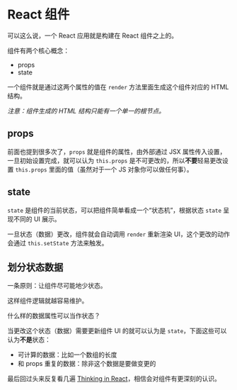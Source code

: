 # React 组件

可以这么说，一个 React 应用就是构建在 React 组件之上的。

组件有两个核心概念：

- props
- state

一个组件就是通过这两个属性的值在 `render` 方法里面生成这个组件对应的 HTML 结构。

_注意：组件生成的 HTML 结构只能有一个单一的根节点。_

## props

前面也提到很多次了，`props` 就是组件的属性，由外部通过 JSX
属性传入设置，一旦初始设置完成，就可以认为 `this.props` 是不可更改的，所以**不要**轻易更改设置 `this.props` 里面的值（虽然对于一个 JS 对象你可以做任何事）。

## state

`state` 是组件的当前状态，可以把组件简单看成一个“状态机”，根据状态 `state`
呈现不同的 UI 展示。

一旦状态（数据）更改，组件就会自动调用 `render` 重新渲染 UI，这个更改的动作会通过
`this.setState` 方法来触发。

## 划分状态数据

一条原则：让组件尽可能地少状态。

这样组件逻辑就越容易维护。

什么样的数据属性可以当作状态？

当更改这个状态（数据）需要更新组件 UI 的就可以认为是 `state`，下面这些可以认为**不是**状态：

- 可计算的数据：比如一个数组的长度
- 和 props 重复的数据：除非这个数据是要做变更的

最后回过头来反复看几遍 [Thinking in
React](http://facebook.github.io/react/docs/thinking-in-react.html)，相信会对组件有更深刻的认识。
